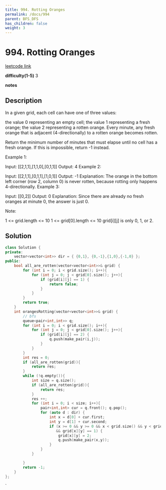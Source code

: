 ```yaml
---
title: 994. Rotting Oranges
permalink: /docs/994
parent: BFS_DFS
has_children: false
weight: 3
---
```

# 994. Rotting Oranges
[leetcode link](https://leetcode.com/problems/rotting-oranges/)

**difficulty(1-5)** 
3

**notes**   


## Description
In a given grid, each cell can have one of three values:

the value 0 representing an empty cell;
the value 1 representing a fresh orange;
the value 2 representing a rotten orange.
Every minute, any fresh orange that is adjacent (4-directionally) to a rotten orange becomes rotten.

Return the minimum number of minutes that must elapse until no cell has a fresh orange.  If this is impossible, return -1 instead.

 

Example 1:



Input: [[2,1,1],[1,1,0],[0,1,1]]
Output: 4
Example 2:

Input: [[2,1,1],[0,1,1],[1,0,1]]
Output: -1
Explanation:  The orange in the bottom left corner (row 2, column 0) is never rotten, because rotting only happens 4-directionally.
Example 3:

Input: [[0,2]]
Output: 0
Explanation:  Since there are already no fresh oranges at minute 0, the answer is just 0.
 

Note:

1 <= grid.length <= 10
1 <= grid[0].length <= 10
grid[i][j] is only 0, 1, or 2.

## Solution

```c++
class Solution {
private:
    vector<vector<int>> dir = { {0,1}, {0,-1},{1,0},{-1,0} };
public:
    bool all_are_rotten(vector<vector<int>>& grid) {
        for (int i = 0; i < grid.size(); i++){
            for (int j = 0; j < grid[0].size(); j++){
                if (grid[i][j] == 1) {
                    return false;
                }
            }
        }
        return true;            
    }
    int orangesRotting(vector<vector<int>>& grid) {
        // bfs
        queue<pair<int,int>> q;
        for (int i = 0; i < grid.size(); i++){
            for (int j = 0; j < grid[0].size(); j++){
                if (grid[i][j] == 2) {
                    q.push(make_pair(i,j));
                }
            }
        }
        int res = 0;
        if (all_are_rotten(grid)){
            return res;
        }
        while (!q.empty()){
            int size = q.size();
            if (all_are_rotten(grid)){
                return res;
            }
            res ++;
            for (int i = 0; i < size; i++){
                pair<int,int> cur = q.front(); q.pop();
                for (auto d : dir) {
                    int x = d[0] + cur.first;
                    int y = d[1] + cur.second;
                    if (x >= 0 && y >= 0 && x < grid.size() && y < grid[0].size()
                       && grid[x][y] == 1) {
                        grid[x][y] = 2;
                        q.push(make_pair(x,y));
                    }
                }
            }

        }
        return -1;
    }
};
```

<!-- 
Default label
{: .label }

Blue label
{: .label .label-blue }

Stable
{: .label .label-green }

New release
{: .label .label-purple }

Coming soon
{: .label .label-yellow }

Deprecated
{: .label .label-red } -->
`